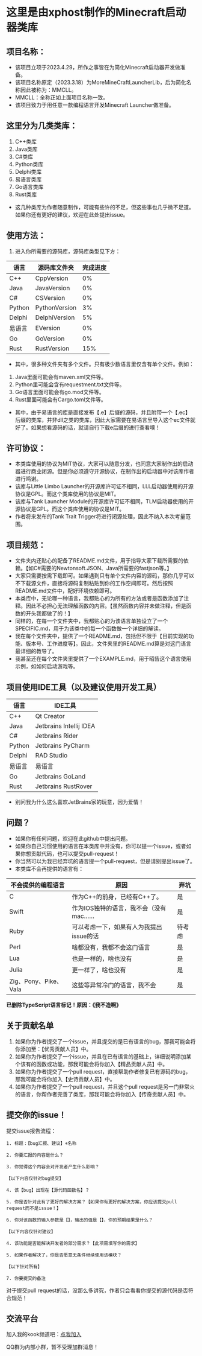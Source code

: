 # 这里是由xphost制作的Minecraft启动器类库

## 项目名称：

- 该项目立项于2023.4.29，所作之事皆在为简化Minecraft启动器开发做准备。
- 该项目名称原定（2023.3.18）为MoreMineCraftLauncherLib，后为简化名称因此被称为：MMCLL。
- MMCLL：全称正如上面项目名称一致。
- 该项目致力于用任意一款编程语言开发Minecraft Launcher做准备。

## 这里分为几类类库：

1. C++类库
2. Java类库
3. C#类库
4. Python类库
5. Delphi类库
6. 易语言类库
7. Go语言类库
8. Rust类库

- 这几种类库为作者随意制作，可能有些许的不足，但这些事也几乎微不足道。如果你还有更好的建议，欢迎在此处提出issue。

## 使用方法：

1. 进入你所需要的源码库，源码库类型见下方：

|语言|源码库文件夹|完成进度|
|----|----|----|
|C++|CppVersion|0%|
|Java|JavaVersion|0%|
|C#|CSVersion|0%|
|Python|PythonVersion|3%|
|Delphi|DelphiVersion|5%|
|易语言|EVersion|0%|
|Go|GoVersion|0%|
|Rust|RustVersion|15%|

- 其中，很多种文件夹有多个文件。只有极少数语言里仅含有单个文件。例如：

1. Java里面可能会有maven.xml文件等。
2. Python里可能会含有requestment.txt文件等。
2. Go语言里面可能会有go.mod文件等。
3. Rust里面可能会有Cargo.toml文件等。

- 其中，由于易语言的库是直接发布【.e】后缀的源码，并且附带一个【.ec】后缀的类库，并非dll之类的类库，因此大家需要在易语言里导入这个ec文件就好了。如果想看源码的话，就请自行下载e后缀的进行查看噢！

## 许可协议：

- 本类库使用的协议为MIT协议，大家可以随意分发，也同意大家制作出的启动器进行商业闭源。但是你必须遵守开源协议，在制作出的启动器中对该库作者进行鸣谢。
- 该库与Little Limbo Launcher的开源库许可证不相同，LLL启动器使用的开源协议是GPL。而这个类库使用的协议是MIT。
- 该库与Tank Launcher Module的开源库许可证不相同，TLM启动器使用的开源协议是GPL。而这个类库使用的协议是MIT。
- 作者将来发布的Tank Trait Trigger将进行闭源处理，因此不纳入本次考量范围。

## 项目规范：

- 文件夹内还贴心的配备了README.md文件，用于指导大家下载所需要的依赖。【如C#需要的Newtonsoft.JSON、Java所需要的fastjson等。】
- 大家只需要按需下载即可。如果遇到只有单个文件内容的源码，那你几乎可以不下载源文件，直接将源码复制粘贴到你的工作空间即可。然后按照README.md文件中，配好环境依赖即可。
- 本类库中，无论哪一种语言，我都贴心的为所有的方法或者是函数添加了注释。因此不必担心无法理解函数的内容。【虽然函数内容并未做注释，但是函数的开头我都做了的！】
- 同样的，在每一个文件夹中，我都贴心的为该语言单独设立了一个SPECIFIC.md，用于为该类中的每一个函数做一个详细的解读。
- 我在每个文件夹中，提供了一个README.md，包括但不限于【目前实现的功能、版本号、工作进度等】。因此，文件夹里的README.md算是对这门语言最详细的教导了。
- 我甚至还在每个文件夹里提供了一个EXAMPLE.md，用于昭告这个语言使用示例，如如何启动游戏等。

## 项目使用IDE工具（以及建议使用开发工具）

|语言|IDE工具|
|----|----|
|C++|Qt Creator|
|Java|Jetbrains Intellij IDEA|
|C#|Jetbrains Rider|
|Python|Jetbrains PyCharm|
|Delphi|RAD Studio|
|易语言|易语言|
|Go|Jetbrains GoLand|
|Rust|Jetbrains RustRover|

- 别问我为什么这么喜欢JetBrains家的玩意，因为爱情！

## 问题？

- 如果你有任何问题，欢迎在此github中提出问题。
- 如果你自己习惯使用的语言在本类库中并没有，你可以提一个issue，或者如果你想贡献代码，也可以提交pull-request！
- 你当然可以为我已经弃坑的语言提一个pull-request，但是请别提出issue了。
- 本类库不会再提供的语言有：

|不会提供的编程语言|原因|弃坑|
|----|----|----|
|C|作为C++的前身，已经有C++了。|是|
|Swift|作为IOS独特的语言，我不会（没有mac……|是|
|Ruby|可以考虑一下，如果有人为我提出issue的话|待考虑|
|Perl|啥都没有，我都不会这门语言|是|
|Lua|也是一样的，啥也没有|是|
|Julia|更一样了，啥也没有|是|
|Zig、Pony、Pike、Vala|这些等异常冷门的语言，我不会|是|

**已删除TypeScript语言标记！原因：《我不造啊》**

## 关于贡献名单

1. 如果你为作者提交了一个issue，并且提交的是已有语言的bug，那我可能会将你添加至：【优秀贡献人员】中。
2. 如果你为作者提交了一个issue，并且在已有语言的基础上，详细说明添加某个该有的函数或功能，那我可能会将你加入【精品贡献人员】中。
3. 如果你为作者提交了一个pull request，直接帮助作者修复已有源码的bug，那我可能会将你加入【史诗贡献人员】中。
4. 如果你为作者提交了一个pull request，并且这个pull request是另一门非常火的语言，你帮作者完善了类库，那我可能会将你加入【传奇贡献人员】中。

## 提交你的issue！

提交issue报告流程：
```
1. 标题：【bug汇报、建议】+名称

2. 你要汇报的内容是什么？

3. 你觉得这个内容会对开发者产生什么影响？

【以下内容仅针对bug提交】

4. 该【bug】出现在【源代码函数名】？

5. 你是否针对此有了更好的解决方案？【如果你有更好的解决方案，你应该提交pull request而不是issue！】

6. 你对该函数的输入参数是【】，输出的值是【】，你的预期结果是什么？

【以下内容仅针对建议】

4. 该功能是否能解决开发者的部分需求？【此项需填写你的需求】

5. 如果作者解决了，你是否愿意无条件继续使用该模块？

【以下针对所有】

7. 你要提交的备注
```

对于提交pull request的话，没那么多讲究，作者只会看看你提交的源代码是否符合规范！

## 交流平台

加入我的kook频道吧：[点我加入](https://kook.vip/j8ZAq2)

QQ群为内部小群，暂不受理加群消息！